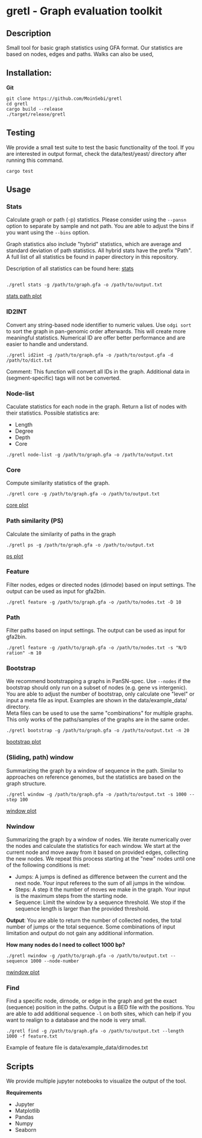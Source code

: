 # gretl - Graph evaluation toolkit
## Description 
Small tool for basic graph statistics using GFA format. Our statistics are based on nodes, edges and paths. Walks can also be used, 

## Installation: 

**Git**  
```
git clone https://github.com/MoinSebi/gretl  
cd gretl   
cargo build --release  
./target/release/gretl  
```
## Testing
We provide a small test suite to test the basic functionality of the tool. If you are interested in output format, check the data/test/yeast/ directory after running this command.

```
cargo test
```

## Usage
### Stats

Calculate graph or path (-p) statistics. Please consider using the ```--pansn``` option to separate by sample and not path. You are able to adjust the bins if you want using the ```--bins``` option.  

Graph statistics also include "hybrid" statistics, which are average and standard deviation of path statistics. All hybrid stats have the prefix "Path". A full list of all statistics be found in paper directory in this repository. 

Description of all statistics can be found here: [stats](paper/stats_explained.md)

```text

./gretl stats -g /path/to/graph.gfa -o /path/to/output.txt
```
[stats path plot](scripts/plots/stats.path.scatter.pdf)


### ID2INT
Convert any string-based node identifier to numeric values. Use ```odgi sort``` to sort the graph in pan-genomic order afterwards. This will create more meaningful statistics. Numerical ID are offer better performance and are easier to handle and understand.  

```
./gretl id2int -g /path/to/graph.gfa -o /path/to/output.gfa -d /path/to/dict.txt
```

Comment: 
This function will convert all IDs in the graph. Additional data in (segment-specific) tags will not be converted. 


### Node-list
Caculate statistics for each node in the graph. Return a list of nodes with their statistics. 
Possible statistics are: 
- Length
- Degree
- Depth
- Core

```text
./gretl node-list -g /path/to/graph.gfa -o /path/to/output.txt
```

### Core
Compute similarity statistics of the graph. 

```
./gretl core -g /path/to/graph.gfa -o /path/to/output.txt
```
[core plot](scripts/plots/pancore.pdf)


### Path similarity (PS)

Calculate the similarity of paths in the graph

```
./gretl ps -g /path/to/graph.gfa -o /path/to/output.txt
```

[ps plot](scripts/plots/ps.similarity_path.seq.pdf)






### Feature
Filter nodes, edges or directed nodes (dirnode) based on input settings. The output can be used as input for gfa2bin. 

```text
./gretl feature -g /path/to/graph.gfa -o /path/to/nodes.txt -D 10 
```
### Path
Filter paths based on input settings. The output can be used as input for gfa2bin.

```text
./gretl feature -g /path/to/graph.gfa -o /path/to/nodes.txt -s "N/D ration" -m 10
```

### Bootstrap

We recommend bootstrapping a graphs in PanSN-spec. Use ```--nodes``` if the bootstrap should only run on a subset of nodes (e.g. gene vs intergenic).  
You are able to adjust the number of bootstrap, only calculate one "level" or input a meta file as input. Examples are shown in the data/example_data/ directory.  
Meta files can be used to use the same "combinations" for multiple graphs. This only works of the paths/samples of the graphs are in the same order. 
```
./gretl bootstrap -g /path/to/graph.gfa -o /path/to/output.txt -n 20 
```
[bootstrap plot](scripts/plots/bootstrap.pdf)

### (Sliding, path) window
Summarizing the graph by a window of sequence in the path. Similar to approaches on reference genomes, but the statistics are based on the graph structure.


````
./gretl window -g /path/to/graph.gfa -o /path/to/output.txt -s 1000 --step 100
````
[window plot](scripts/plots/analysis.window.pdf)



### Nwindow
Summarizing the graph by a window of nodes. We iterate numerically over the nodes and calculate the statistics for each window. We start at the current node and move away from it based on provided edges, collecting the new nodes. We repeat this process starting at the "new" nodes until one of the following conditions is met:

- Jumps: A jumps is defined as difference between the current and the next node. Your input referees to the sum of all jumps in the window.
- Steps: A step it the number of moves we make in the graph. Your input is the maximum steps from the starting node. 
- Sequence: Limit the window by a sequence threshold. We stop if the sequence length is larger than the provided threshold. 

**Output**: You are able to return the number of collected nodes, the total number of jumps or the total sequence. Some combinations of input limitation and output do not gain any additional information. 


**How many nodes do I need to collect 1000 bp?**
```text
./gretl nwindow -g /path/to/graph.gfa -o /path/to/output.txt --sequence 1000 --node-number
```
[nwindow plot](scripts/plots/nwindow.node.pdf)


### Find
Find a specific node, dirnode, or edge in the graph and get the exact (sequence) position in the paths. Output is a BED file with the positions. You are able to add additional sequence ```-l``` on both sites, which can help if you want to realign to a database and the node is very small. 
```text
./gretl find -g /path/to/graph.gfa -o /path/to/output.txt --length 1000 -f feature.txt 
```
Example of feature file is data/example_data/dirnodes.txt


## Scripts 
We provide multiple jupyter notebooks to visualize the output of the tool. 

**Requirements**
- Jupyter
- Matplotlib
- Pandas
- Numpy
- Seaborn

